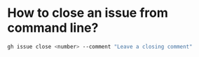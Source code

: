 # How to close an issue from command line?

```sh
gh issue close <number> --comment "Leave a closing comment"
```
